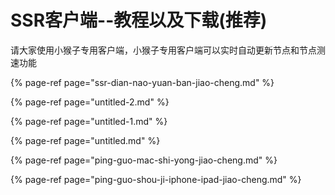 # SSR客户端--教程以及下载\(推荐\)

请大家使用小猴子专用客户端，小猴子专用客户端可以实时自动更新节点和节点测速功能

{% page-ref page="ssr-dian-nao-yuan-ban-jiao-cheng.md" %}

{% page-ref page="untitled-2.md" %}

{% page-ref page="untitled-1.md" %}

{% page-ref page="untitled.md" %}

{% page-ref page="ping-guo-mac-shi-yong-jiao-cheng.md" %}

{% page-ref page="ping-guo-shou-ji-iphone-ipad-jiao-cheng.md" %}

